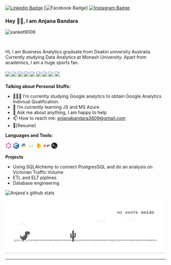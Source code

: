 [![Linkedin Badge](https://img.shields.io/badge/-Anjana_Bandara-blue?style=flat-square&logo=Linkedin&logoColor=white&link=https://www.linkedin.com/in/anjana-bandara-65a2b71a0/)](https://www.linkedin.com/in/anjana-bandara-65a2b71a0/) [![Facebook Badge](https://img.shields.io/badge/-@____Anjana_Bandara____-3b5998?style=flat-square&labelColor=3b5998&logo=facebook&logoColor=white&link=https://www.facebook.com/anjana.bandara06/)]  [![Instagram Badge](https://img.shields.io/badge/-@____anjana_bandara____-D7008A?style=flat-square&labelColor=D7008A&logo=Instagram&logoColor=white&link=https://www.instagram.com/____anjana_bandara____/)](https://www.instagram.com/____anjana_bandara____/) 
 

### Hey 👋🏽, I am Anjana Bandara  
<p align="left"> <img src="https://komarev.com/ghpvc/?username=sanket9006" alt="sanket9006" /> </p> 


<br/>

Hi, I am Business Analytics graduate from Deakin university Australia. Currently studying Data Analytics at Monash University. Apart from academics, I am a huge sports fan. 

####      ![](https://img.shields.io/badge/Databases-%3C%2F%3E-blueviolet) ![](https://img.shields.io/badge/Google%20Cloud-%3C%2F%3E-yellow) ![](https://img.shields.io/badge/Python-%7C-0%2C%2022%2C%20100) ![](https://img.shields.io/badge/Plotly-%7C-lightblue) ![](https://img.shields.io/badge/JavaScript-%7C-yellow) ![](https://img.shields.io/badge/D3-%7C-ff69b4) ![](https://img.shields.io/badge/APIs-%3C%2F%3E-blueviolet) ![](https://img.shields.io/badge/Pandas-%3C%2F%3E-violet) ![](https://img.shields.io/badge/MongoDB-%3C%2F%3E-blue)
  
  
  
**Talking about Personal Stuffs:**

- 👨🏽‍💻 I’m currently studying Google analytics to obtain Google Analytics Indiviual Qualification.
- 🌱 I’m currently learning JS and MS Azure
- 💬 Ask me about anything, I am happy to help
- 📫 How to reach me: anjanabandara3809@gmail.com
- 📝[Resume]

**Languages and Tools:**   

<code><img height="20" src="https://raw.githubusercontent.com/github/explore/5c058a388828bb5fde0bcafd4bc867b5bb3f26f3/topics/graphql/graphql.png"></code>
<code><img height="20" src="https://raw.githubusercontent.com/github/explore/80688e429a7d4ef2fca1e82350fe8e3517d3494d/topics/cpp/cpp.png"></code>
<code><img height="20" src="https://raw.githubusercontent.com/github/explore/80688e429a7d4ef2fca1e82350fe8e3517d3494d/topics/python/python.png"></code>
<code><img height="20" src="https://raw.githubusercontent.com/github/explore/80688e429a7d4ef2fca1e82350fe8e3517d3494d/topics/mysql/mysql.png"></code>
<code><img height="20" src="https://raw.githubusercontent.com/github/explore/80688e429a7d4ef2fca1e82350fe8e3517d3494d/topics/firebase/firebase.png"></code>
<code><img height="20" src="https://raw.githubusercontent.com/github/explore/80688e429a7d4ef2fca1e82350fe8e3517d3494d/topics/git/git.png"></code>
<code><img height="20" src="https://raw.githubusercontent.com/github/explore/80688e429a7d4ef2fca1e82350fe8e3517d3494d/topics/terminal/terminal.png"></code>

**Projects**  

- Using SQLAlchemy to connect PostgresSQL and do an analysis on Victorian Traffic Volume
- ETL and ELT piplines 
- Database engineering 




![Anjana's github stats](https://github-readme-stats.vercel.app/api?username=AJ-Data06&show_icons=true&theme=radical)

![Dino](https://raw.githubusercontent.com/sanket9006/sanket9006/master/dino.gif)


----



